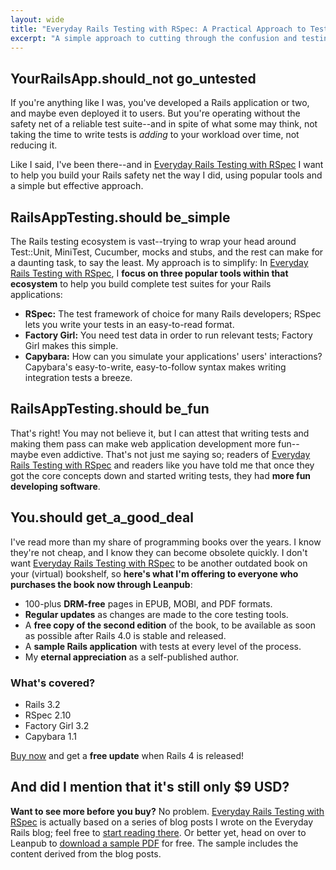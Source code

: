 ```yaml
---
layout: wide
title: "Everyday Rails Testing with RSpec: A Practical Approach to Test-Driven Development"
excerpt: "A simple approach to cutting through the confusion and testing your Rails applications."
---
```


## YourRailsApp.should_not go_untested

If you're anything like I was, you've developed a Rails application or two, and maybe even deployed it to users. But you're operating without the safety net of a reliable test suite--and in spite of what some may think, not taking the time to write tests is *adding* to your workload over time, not reducing it.

Like I said, I've been there--and in [Everyday Rails Testing with RSpec](https://leanpub.com/everydayrailsrspec) I want to help you build your Rails safety net the way I did, using popular tools and a simple but effective approach.

## RailsAppTesting.should be_simple

The Rails testing ecosystem is vast--trying to wrap your head around Test::Unit, MiniTest, Cucumber, mocks and stubs, and the rest can make for a daunting task, to say the least. My approach is to simplify: In [Everyday Rails Testing with RSpec](https://leanpub.com/everydayrailsrspec), I **focus on three popular tools within that ecosystem** to help you build complete test suites for your Rails applications:

- **RSpec:** The test framework of choice for many Rails developers; RSpec lets you write your tests in an easy-to-read format.
- **Factory Girl:** You need test data in order to run relevant tests; Factory Girl makes this simple.
- **Capybara:** How can you simulate your applications' users' interactions? Capybara's easy-to-write, easy-to-follow syntax makes writing integration tests a breeze.

## RailsAppTesting.should be_fun

That's right! You may not believe it, but I can attest that writing tests and making them pass can make web application development more fun--maybe even addictive. That's not just me saying so; readers of [Everyday Rails Testing with RSpec](https://leanpub.com/everydayrailsrspec) and readers like you have told me that once they got the core concepts down and started writing tests, they had **more fun developing software**.

<div class="row">
  <div class="span8">
    <h2>You.should get_a_good_deal</h2>
    <p>
    I've read more than my share of programming books over the years. I know they're not cheap, and I know they can become obsolete quickly. I don't want <a href="https://leanpub.com/everydayrailsrspec">Everyday Rails Testing with RSpec</a> to be another outdated book on your (virtual) bookshelf, so <strong>here's what I'm offering to everyone who purchases the book now through Leanpub</strong>:
    </p>
    <ul>
      <li>100-plus <strong>DRM-free</strong> pages in EPUB, MOBI, and PDF formats.</li>
      <li><strong>Regular updates</strong> as changes are made to the core testing tools.</li>
      <li>A <strong>free copy of the second edition</strong> of the book, to be available as soon as possible after Rails 4.0 is stable and released.</li>
      <li>A <strong>sample Rails application</strong> with tests at every level of the process.</li>
      <li>My <strong>eternal appreciation</strong> as a self-published author.</li>
    </ul>
  </div>
  <div class="span4">
    <div class="well">
      <h3>What's covered?</h3>
      <ul>
        <li>Rails 3.2</li>
        <li>RSpec 2.10</li>
        <li>Factory Girl 3.2</li>
        <li>Capybara 1.1</li>
      </ul>
      <p>
        <a href="https://leanpub.com/everydayrailsrspec">Buy now</a> and get a <strong>free update</strong> when Rails 4 is released!
      </p>
    </div>
  </div>
</div>

## And did I mention that it's **still only $9 USD?**

**Want to see more before you buy?** No problem. [Everyday Rails Testing with RSpec](https://leanpub.com/everydayrailsrspec) is actually based on a series of blog posts I wrote on the Everyday Rails blog; feel free to [start reading there](http://everydayrails.com/2012/03/12/testing-series-intro.html). Or better yet, head on over to Leanpub to [download a sample PDF](http://samples.leanpub.com/everydayrailsrspec-sample.pdf) for free. The sample includes the content derived from the blog posts.